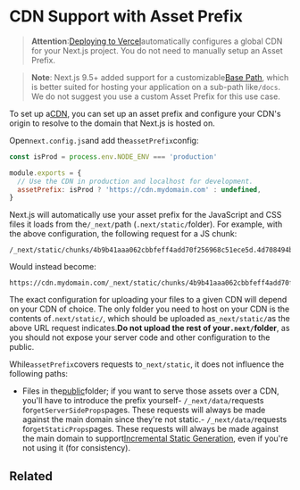# CDN Support with Asset Prefix

> **Attention**:[Deploying to Vercel](/docs/deployment)automatically configures a global CDN for your Next.js project.
You do not need to manually setup an Asset Prefix.

> **Note**: Next.js 9.5+ added support for a customizable[Base Path](/docs/guide/api-reference/next.config.js/basepath), which is better
suited for hosting your application on a sub-path like`/docs`.
We do not suggest you use a custom Asset Prefix for this use case.

To set up a[CDN](https://en.wikipedia.org/wiki/Content_delivery_network), you can set up an asset prefix and configure your CDN's origin to resolve to the domain that Next.js is hosted on.

Open`next.config.js`and add the`assetPrefix`config:

```js
const isProd = process.env.NODE_ENV === 'production'

module.exports = {
  // Use the CDN in production and localhost for development.
  assetPrefix: isProd ? 'https://cdn.mydomain.com' : undefined,
}

```

Next.js will automatically use your asset prefix for the JavaScript and CSS files it loads from the`/_next/`path (`.next/static/`folder). For example, with the above configuration, the following request for a JS chunk:

```
/_next/static/chunks/4b9b41aaa062cbbfeff4add70f256968c51ece5d.4d708494b3aed70c04f0.js

```

Would instead become:

```
https://cdn.mydomain.com/_next/static/chunks/4b9b41aaa062cbbfeff4add70f256968c51ece5d.4d708494b3aed70c04f0.js

```

The exact configuration for uploading your files to a given CDN will depend on your CDN of choice. The only folder you need to host on your CDN is the contents of`.next/static/`, which should be uploaded as`_next/static/`as the above URL request indicates.**Do not upload the rest of your`.next/`folder**, as you should not expose your server code and other configuration to the public.

While`assetPrefix`covers requests to`_next/static`, it does not influence the following paths:

- Files in the[public](/docs/guide/basic-features/static-file-serving)folder; if you want to serve those assets over a CDN, you'll have to introduce the prefix yourself- `/_next/data/`requests for`getServerSideProps`pages. These requests will always be made against the main domain since they're not static.- `/_next/data/`requests for`getStaticProps`pages. These requests will always be made against the main domain to support[Incremental Static Generation](/docs/guide/basic-features/data-fetching/incremental-static-regeneration), even if you're not using it (for consistency).

## Related




